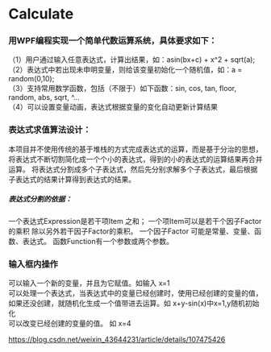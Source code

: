 # Calculate

### 用WPF编程实现一个简单代数运算系统，具体要求如下：
（1）用户通过输入任意表达式，计算出结果，如：asin(bx+c) + x^2 + sqrt(a);  
（2）表达式中若出现未申明变量，则给该变量初始化一个随机值，如：a = random(0,10);  
（3）支持常用数学函数，包括（不限于）如下函数：sin, cos, tan, floor, random, abs, sqrt, ^…  
（4）可以设置变量动画，表达式根据变量的变化自动更新计算结果  

### 表达式求值算法设计：
本项目并不使用传统的基于堆栈的方式完成表达式的运算，而是基于分治的思想，将表达式不断切割简化成一个个小的表达式，得到的小的表达式的运算结果再合并运算。
将表达式分割成多个子表达式，然后先分别求解多个子表达式，最后根据子表达式的结果计算得到表达式的结果。
##### 表达式分割的依据：
一个表达式Expression是若干项Item 之和；
一个项Item可以是若干个因子Factor的乘积 除以另外若干因子Factor的乘积。
一个因子Factor 可能是常量、变量、函数、表达式。
函数Function有一个参数或两个参数。

### 输入框内操作
可以输入一个新的变量，并且为它赋值。如输入  x=1  
可以处理一个表达式，当表达式中的变量已经创建时，使用已经创建的变量的值，如果还没创建，就随机化生成一个值带进去运算。如 x+y-sin(x)中x=1,y随机初始化  
可以改变已经创建的变量的值。 如 x=4  

https://blog.csdn.net/weixin_43644231/article/details/107475426
